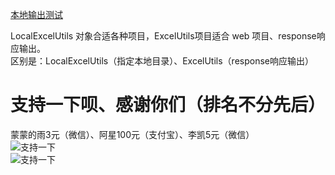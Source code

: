 [本地输出测试](https://github.com/andyczy/czy-nexus-commons-utils/blob/master/src/test/java/Test.java)            

LocalExcelUtils 对象合适各种项目，ExcelUtils项目适合 web 项目、response响应输出。                
区别是：LocalExcelUtils（指定本地目录）、ExcelUtils（response响应输出）              


# 支持一下呗、感谢你们（排名不分先后）
蒙蒙的雨3元（微信）、阿星100元（支付宝）、李凯5元（微信）                 
![支持一下](https://github.com/andyczy/czy-study-java-commons-utils/blob/master/sqm.png)                        
![支持一下](https://github.com/andyczy/czy-study-java-commons-utils/blob/master/wx.jpg)                      
      
             